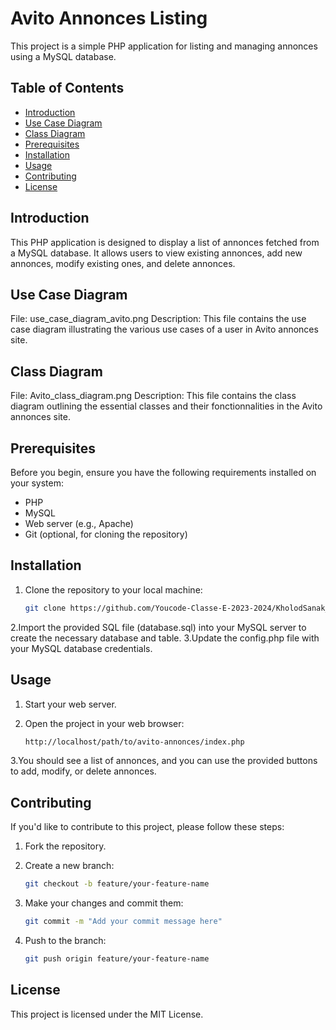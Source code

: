 # Avito Annonces Listing

This project is a simple PHP application for listing and managing annonces using a MySQL database.

## Table of Contents

- [Introduction](#introduction)
- [Use Case Diagram](#UseCaseDiagram)
- [Class Diagram](ClassDiagram)
- [Prerequisites](#prerequisites)
- [Installation](#installation)
- [Usage](#usage)
- [Contributing](#contributing)
- [License](#license)

## Introduction

This PHP application is designed to display a list of annonces fetched from a MySQL database. It allows users to view existing annonces, add new annonces, modify existing ones, and delete annonces.

## Use Case Diagram
File: use_case_diagram_avito.png
Description: This file contains the use case diagram illustrating the various use cases of a user in Avito annonces site.

## Class Diagram
File: Avito_class_diagram.png
Description: This file contains the class diagram outlining the essential classes and their fonctionnalities in the Avito annonces site.

## Prerequisites

Before you begin, ensure you have the following requirements installed on your system:

- PHP
- MySQL
- Web server (e.g., Apache)
- Git (optional, for cloning the repository)

## Installation

1. Clone the repository to your local machine:

   ```bash
   git clone https://github.com/Youcode-Classe-E-2023-2024/KholodSanak_Avito.git

2.Import the provided SQL file (database.sql) into your MySQL server to create the necessary database and table.
3.Update the config.php file with your MySQL database credentials.   

## Usage

1. Start your web server.
2. Open the project in your web browser:

   ```bash
   http://localhost/path/to/avito-annonces/index.php

3.You should see a list of annonces, and you can use the provided buttons to add, modify, or delete annonces.

## Contributing

If you'd like to contribute to this project, please follow these steps:

1. Fork the repository.
2. Create a new branch:

   ```bash
   git checkout -b feature/your-feature-name

3. Make your changes and commit them:

   ```bash
   git commit -m "Add your commit message here"

4. Push to the branch:

   ```bash
   git push origin feature/your-feature-name

## License

This project is licensed under the MIT License.
